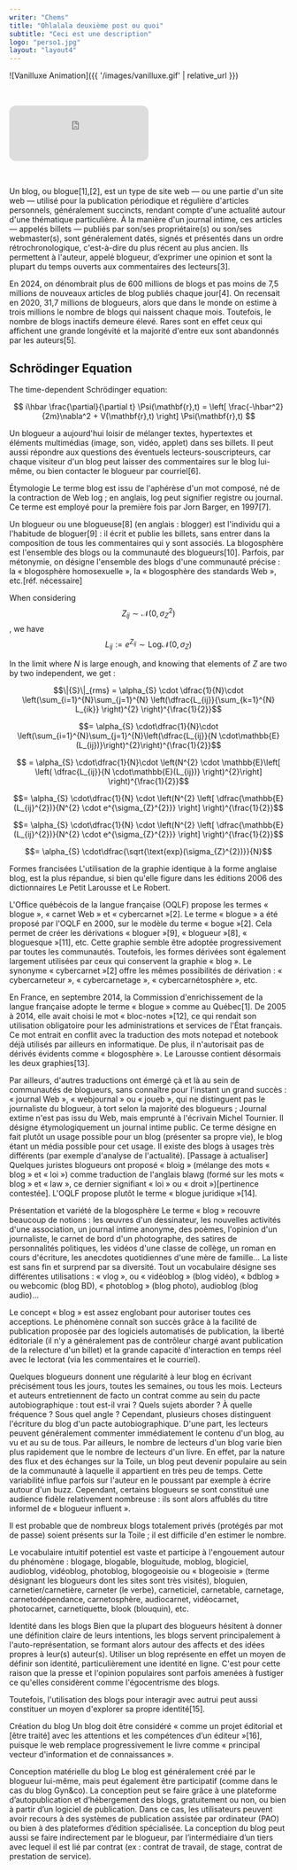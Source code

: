 ```yaml
---
writer: "Chems"
title: "Ohlalala deuxième post ou quoi"
subtitle: "Ceci est une description"
logo: "perso1.jpg"
layout: "layout4"
---
```


![Vanilluxe Animation]({{ '/images/vanilluxe.gif' | relative_url }})

<iframe 
  style="border-radius:12px; margin: 2rem 0;" 
  src="https://open.spotify.com/embed/track/40UlFC0dIxv7lAEJaPZLnm?utm_source=generator&theme=0" 
  frameBorder="0" 
  allowfullscreen="" 
  allow="autoplay; clipboard-write; encrypted-media; fullscreen; picture-in-picture" 
  loading="lazy"
  width="50%" 
  height="100" 
  frameborder="0" 
  allowfullscreen>
</iframe>

Un blog, ou blogue[1],[2], est un type de site web — ou une partie d'un site web — utilisé pour la publication périodique et régulière d'articles personnels, généralement succincts, rendant compte d'une actualité autour d'une thématique particulière. À la manière d'un journal intime, ces articles — appelés billets — publiés par son/ses propriétaire(s) ou son/ses webmaster(s), sont généralement datés, signés et présentés dans un ordre rétrochronologique, c'est-à-dire du plus récent au plus ancien. Ils permettent à l'auteur, appelé blogueur, d’exprimer une opinion et sont la plupart du temps ouverts aux commentaires des lecteurs[3].

En 2024, on dénombrait plus de 600 millions de blogs et pas moins de 7,5 millions de nouveaux articles de blog publiés chaque jour[4]. On recensait en 2020, 31,7 millions de blogueurs, alors que dans le monde on estime à trois millions le nombre de blogs qui naissent chaque mois. Toutefois, le nombre de blogs inactifs demeure élevé. Rares sont en effet ceux qui affichent une grande longévité et la majorité d'entre eux sont abandonnés par les auteurs[5].

## Schrödinger Equation

The time-dependent Schrödinger equation:

$$
i\hbar \frac{\partial}{\partial t} \Psi(\mathbf{r},t) = \left[ \frac{-\hbar^2}{2m}\nabla^2 + V(\mathbf{r},t) \right] \Psi(\mathbf{r},t)
$$

Un blogueur a aujourd'hui loisir de mélanger textes, hypertextes et éléments multimédias (image, son, vidéo, applet) dans ses billets. Il peut aussi répondre aux questions des éventuels lecteurs-souscripteurs, car chaque visiteur d'un blog peut laisser des commentaires sur le blog lui-même, ou bien contacter le blogueur par courriel[6].

Étymologie
Le terme blog est issu de l'aphérèse d'un mot composé, né de la contraction de Web log ; en anglais, log peut signifier registre ou journal. Ce terme est employé pour la première fois par Jorn Barger, en 1997[7].

Un blogueur ou une blogueuse[8] (en anglais : blogger) est l'individu qui a l'habitude de bloguer[9] : il écrit et publie les billets, sans entrer dans la composition de tous les commentaires qui y sont associés. La blogosphère est l'ensemble des blogs ou la communauté des blogueurs[10]. Parfois, par métonymie, on désigne l'ensemble des blogs d'une communauté précise : la « blogosphère homosexuelle », la « blogosphère des standards Web », etc.[réf. nécessaire]

When considering $$Z_{ij} \sim \mathcal{N} (0,\sigma_{Z}^{2})$$, we have $$L_{ij} := e^{Z_{ij}} \sim \text{Log}\mathcal{N} (0,\sigma_{Z})$$

In the limit where $N$ is large enough, and knowing that elements of $Z$ are two by two independent, we get :

$$\|{S}\|_{rms} = \alpha_{S} \cdot \dfrac{1}{N}\cdot \left(\sum_{i=1}^{N}\sum_{j=1}^{N} \left(\dfrac{L_{ij}}{\sum_{k=1}^{N} L_{ik}} \right)^{2} \right)^{\frac{1}{2}}$$

$$= \alpha_{S} \cdot\dfrac{1}{N}\cdot \left(\sum_{i=1}^{N}\sum_{j=1}^{N}\left(\dfrac{L_{ij}}{N \cdot\mathbb{E}(L_{ij})}\right)^{2}\right)^{\frac{1}{2}}$$

$$ = \alpha_{S} \cdot\dfrac{1}{N}\cdot \left(N^{2} \cdot \mathbb{E}\left[ \left( \dfrac{L_{ij}}{N \cdot\mathbb{E}(L_{ij})} \right)^{2}\right] \right)^{\frac{1}{2}}$$

$$= \alpha_{S} \cdot\dfrac{1}{N} \cdot \left(N^{2} \left[ \dfrac{\mathbb{E}(L_{ij}^{2})}{N^{2} \cdot e^{\sigma_{Z}^{2}}} \right] \right)^{\frac{1}{2}}$$

$$= \alpha_{S} \cdot\dfrac{1}{N} \cdot \left(N^{2} \left[ \dfrac{\mathbb{E}(L_{ij}^{2})}{N^{2} \cdot e^{\sigma_{Z}^{2}}} \right] \right)^{\frac{1}{2}}$$

$$= \alpha_{S} \cdot\dfrac{\sqrt{\text{exp}(\sigma_{Z}^{2})}}{N}$$


Formes francisées
L'utilisation de la graphie identique à la forme anglaise blog, est la plus répandue, si bien qu'elle figure dans les éditions 2006 des dictionnaires Le Petit Larousse et Le Robert.

L'Office québécois de la langue française (OQLF) propose les termes « blogue », « carnet Web » et « cybercarnet »[2]. Le terme « blogue » a été proposé par l'OQLF en 2000, sur le modèle du terme « bogue »[2]. Cela permet de créer les dérivations « bloguer »[9], « blogueur »[8], « bloguesque »[11], etc. Cette graphie semble être adoptée progressivement par toutes les communautés. Toutefois, les formes dérivées sont également largement utilisées par ceux qui conservent la graphie « blog ». Le synonyme « cybercarnet »[2] offre les mêmes possibilités de dérivation : « cybercarneteur », « cybercarnetage », « cybercarnétosphère », etc.

En France, en septembre 2014, la Commission d'enrichissement de la langue française adopte le terme « blogue » comme au Québec[1]. De 2005 à 2014, elle avait choisi le mot « bloc-notes »[12], ce qui rendait son utilisation obligatoire pour les administrations et services de l'État français. Ce mot entrait en conflit avec la traduction des mots notepad et notebook déjà utilisés par ailleurs en informatique. De plus, il n'autorisait pas de dérivés évidents comme « blogosphère ». Le Larousse contient désormais les deux graphies[13].

Par ailleurs, d'autres traductions ont émergé çà et là au sein de communautés de blogueurs, sans connaître pour l'instant un grand succès :
« journal Web », « webjournal » ou « joueb », qui ne distinguent pas le journaliste du blogueur, à tort selon la majorité des blogueurs ;
Journal extime n'est pas issu du Web, mais emprunté à l'écrivain Michel Tournier. Il désigne étymologiquement un journal intime public. Ce terme désigne en fait plutôt un usage possible pour un blog (présenter sa propre vie), le blog étant un média possible pour cet usage. Il existe des blogs à usages très différents (par exemple d'analyse de l'actualité).
[Passage à actualiser]
Quelques juristes blogueurs ont proposé « bloig » (mélange des mots « blog » et « loi ») comme traduction de l'anglais blawg (formé sur les mots « blog » et « law », ce dernier signifiant « loi » ou « droit »)[pertinence contestée]. L'OQLF propose plutôt le terme « blogue juridique »[14].

Présentation et variété de la blogosphère
Le terme « blog » recouvre beaucoup de notions : les œuvres d'un dessinateur, les nouvelles activités d'une association, un journal intime anonyme, des poèmes, l'opinion d'un journaliste, le carnet de bord d'un photographe, des satires de personnalités politiques, les vidéos d'une classe de collège, un roman en cours d'écriture, les anecdotes quotidiennes d'une mère de famille… La liste est sans fin et surprend par sa diversité. Tout un vocabulaire désigne ses différentes utilisations : « vlog », ou « vidéoblog » (blog vidéo), « bdblog » ou webcomic (blog BD), « photoblog » (blog photo), audioblog (blog audio)…

Le concept « blog » est assez englobant pour autoriser toutes ces acceptions. Le phénomène connaît son succès grâce à la facilité de publication proposée par des logiciels automatisés de publication, la liberté éditoriale (il n'y a généralement pas de contrôleur chargé avant publication de la relecture d'un billet) et la grande capacité d'interaction en temps réel avec le lectorat (via les commentaires et le courriel).

Quelques blogueurs donnent une régularité à leur blog en écrivant précisément tous les jours, toutes les semaines, ou tous les mois. Lecteurs et auteurs entretiennent de facto un contrat comme au sein du pacte autobiographique : tout est-il vrai ? Quels sujets aborder ? À quelle fréquence ? Sous quel angle ? Cependant, plusieurs choses distinguent l'écriture du blog d'un pacte autobiographique. D'une part, les lecteurs peuvent généralement commenter immédiatement le contenu d'un blog, au vu et au su de tous. Par ailleurs, le nombre de lecteurs d'un blog varie bien plus rapidement que le nombre de lecteurs d'un livre. En effet, par la nature des flux et des échanges sur la Toile, un blog peut devenir populaire au sein de la communauté à laquelle il appartient en très peu de temps. Cette variabilité influe parfois sur l'auteur en le poussant par exemple à écrire autour d'un buzz. Cependant, certains blogueurs se sont constitué une audience fidèle relativement nombreuse : ils sont alors affublés du titre informel de « blogueur influent ».

Il est probable que de nombreux blogs totalement privés (protégés par mot de passe) soient présents sur la Toile ; il est difficile d'en estimer le nombre.

Le vocabulaire intuitif potentiel est vaste et participe à l'engouement autour du phénomène : blogage, blogable, bloguitude, moblog, blogiciel, audioblog, vidéoblog, photoblog, blogogeoisie ou « blogeoisie » (terme désignant les blogueurs dont les sites sont très visités), bloguien, carnetier/carnetière, carneter (le verbe), carneticiel, carnetable, carnetage, carnetodépendance, carnetosphère, audiocarnet, vidéocarnet, photocarnet, carnetiquette, blook (blouquin), etc.

Identité dans les blogs
Bien que la plupart des blogueurs hésitent à donner une définition claire de leurs intentions, les blogs servent principalement à l'auto-représentation, se formant alors autour des affects et des idées propres à leur(s) auteur(s). Utiliser un blog représente en effet un moyen de définir son identité, particulièrement une identité en ligne. C'est pour cette raison que la presse et l'opinion populaires sont parfois amenées à fustiger ce qu'elles considèrent comme l'égocentrisme des blogs.

Toutefois, l'utilisation des blogs pour interagir avec autrui peut aussi constituer un moyen d'explorer sa propre identité[15].

Création du blog
Un blog doit être considéré « comme un projet éditorial et [être traité] avec les attentions et les compétences d’un éditeur »[16], puisque le web remplace progressivement le livre comme « principal vecteur d'information et de connaissances ».

Conception matérielle du blog
Le blog est généralement créé par le blogueur lui-même, mais peut également être participatif (comme dans le cas du blog Gyn&co). La conception peut se faire grâce à une plateforme d’autopublication et d’hébergement des blogs, gratuitement ou non, ou bien à partir d’un logiciel de publication. Dans ce cas, les utilisateurs peuvent avoir recours à des systèmes de publication assistée par ordinateur (PAO) ou bien à des plateformes d’édition spécialisée. La conception du blog peut aussi se faire indirectement par le blogueur, par l’intermédiaire d’un tiers avec lequel il est lié par contrat (ex : contrat de travail, de stage, contrat de prestation de service).
